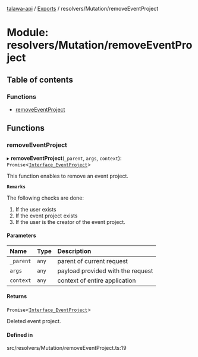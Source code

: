 [talawa-api](../README.md) / [Exports](../modules.md) / resolvers/Mutation/removeEventProject

# Module: resolvers/Mutation/removeEventProject

## Table of contents

### Functions

- [removeEventProject](resolvers_Mutation_removeEventProject.md#removeeventproject)

## Functions

### removeEventProject

▸ **removeEventProject**(`_parent`, `args`, `context`): `Promise`\<[`Interface_EventProject`](../interfaces/models_EventProject.Interface_EventProject.md)\>

This function enables to remove an event project.

**`Remarks`**

The following checks are done:
1. If the user exists
2. If the event project exists
3. If the user is the creator of the event project.

#### Parameters

| Name | Type | Description |
| :------ | :------ | :------ |
| `_parent` | `any` | parent of current request |
| `args` | `any` | payload provided with the request |
| `context` | `any` | context of entire application |

#### Returns

`Promise`\<[`Interface_EventProject`](../interfaces/models_EventProject.Interface_EventProject.md)\>

Deleted event project.

#### Defined in

src/resolvers/Mutation/removeEventProject.ts:19
